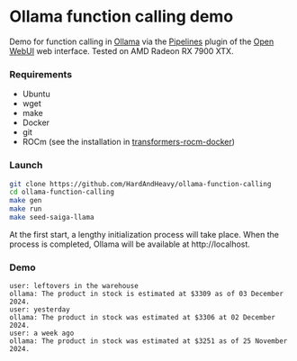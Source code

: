 # Ollama function calling demo
Demo for function calling in [Ollama](https://github.com/ollama/ollama/) via the [Pipelines](https://github.com/open-webui/pipelines) plugin of the [Open WebUI](https://github.com/open-webui/open-webui) web interface. Tested on AMD Radeon RX 7900 XTX.

### Requirements
- Ubuntu
- wget
- make
- Docker
- git
- ROCm (see the installation in [transformers-rocm-docker](https://github.com/HardAndHeavy/transformers-rocm-docker?tab=readme-ov-file#install-rocm))

### Launch
```bash
git clone https://github.com/HardAndHeavy/ollama-function-calling
cd ollama-function-calling
make gen
make run
make seed-saiga-llama
```

At the first start, a lengthy initialization process will take place. When the process is completed, Ollama will be available at http://localhost.

### Demo
```
user: leftovers in the warehouse
ollama: The product in stock is estimated at $3309 as of 03 December 2024.
user: yesterday
ollama: The product in stock was estimated at $3306 at 02 December 2024.
user: a week ago
ollama: The product in stock was estimated at $3251 as of 25 November 2024.
```
